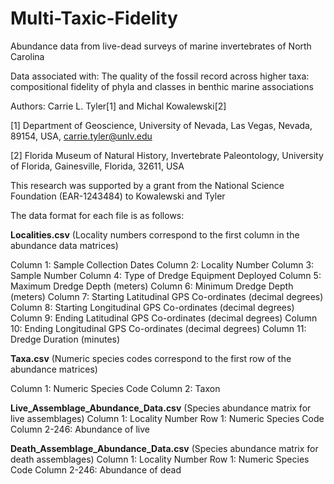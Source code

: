 # Multi-Taxic-Fidelity
Abundance data from live-dead surveys of marine invertebrates of North Carolina

Data associated with: The quality of the fossil record across higher taxa: compositional fidelity of phyla and classes in benthic marine associations

Authors: Carrie L. Tyler[1] and Michal Kowalewski[2]

[1] Department of Geoscience, University of Nevada, Las Vegas, Nevada, 89154, USA, carrie.tyler@unlv.edu

[2] Florida Museum of Natural History, Invertebrate Paleontology, University of Florida, Gainesville, Florida, 32611, USA

This research was supported by a grant from the National Science Foundation (EAR-1243484) to Kowalewski and Tyler

The data format for each file is as follows:

**Localities.csv** (Locality numbers correspond to the first column in the abundance data matrices)

Column 1: Sample Collection Dates
Column 2: Locality Number
Column 3: Sample Number
Column 4: Type of Dredge Equipment Deployed
Column 5: Maximum Dredge Depth (meters)
Column 6: Minimum Dredge Depth (meters)
Column 7: Starting Latitudinal GPS Co-ordinates (decimal degrees)
Column 8: Starting Longitudinal GPS Co-ordinates (decimal degrees)
Column 9: Ending Latitudinal GPS Co-ordinates (decimal degrees)
Column 10: Ending Longitudinal GPS Co-ordinates (decimal degrees)
Column 11: Dredge Duration (minutes)

**Taxa.csv** (Numeric species codes correspond to the first row of the abundance matrices)

Column 1: Numeric Species Code
Column 2: Taxon

**Live_Assemblage_Abundance_Data.csv** (Species abundance matrix for live assemblages)
Column 1: Locality Number
Row 1: Numeric Species Code
Column 2-246: Abundance of live

**Death_Assemblage_Abundance_Data.csv** (Species abundance matrix for death assemblages)
Column 1: Locality Number
Row 1: Numeric Species Code
Column 2-246: Abundance of dead
